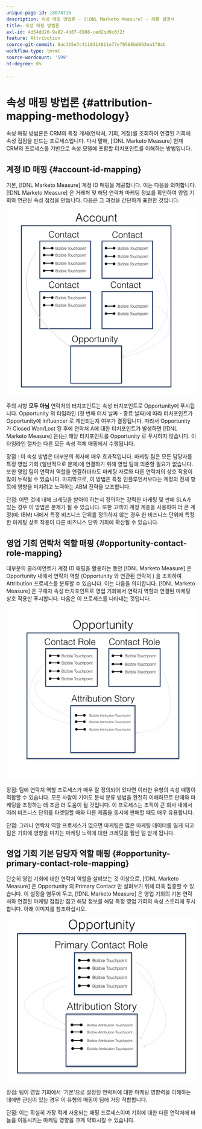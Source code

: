 ```yaml
---
unique-page-id: 18874716
description: 속성 매핑 방법론 - [!DNL Marketo Measure] - 제품 설명서
title: 속성 매핑 방법론
exl-id: 4d54dd20-9a82-4b87-8908-ced2bd9c0f2f
feature: Attribution
source-git-commit: 8ac315e7c4110d14811e77ef0586bd663ea1f8ab
workflow-type: tm+mt
source-wordcount: '599'
ht-degree: 0%

---
```


# 속성 매핑 방법론 {#attribution-mapping-methodology}

속성 매핑 방법론은 CRM의 특정 개체(연락처, 기회, 계정)를 조회하여 연결된 기회에 속성 접점을 만드는 프로세스입니다. 다시 말해, [!DNL Marketo Measure] 현재 CRM의 프로세스를 기반으로 속성 모델에 포함할 터치포인트를 이해하는 방법입니다.

## 계정 ID 매핑 {#account-id-mapping}

기본, [!DNL Marketo Measure] 계정 ID 매핑을 제공합니다. 이는 다음을 의미합니다. [!DNL Marketo Measure] 은 거래처 및 해당 연락처 마케팅 정보를 확인하여 영업 기회와 연관된 속성 접점을 만듭니다. 다음은 그 과정을 간단하게 표현한 것입니다.

![](assets/1-1.png)

주의 사항 **모두 아님** 연락처의 터치포인트는 속성 터치포인트로 Opportunity에 푸시됩니다. Opportunity 의 타임라인 (첫 번째 터치 날짜 - 종료 날짜)에 따라 터치포인트가 Opportunity에 Influencer 로 계산되는지 여부가 결정됩니다. 따라서 Opportunity 가 Closed Won/Lost 된 후에 연락처 A에 대한 터치포인트가 발생하면 [!DNL Marketo Measure] 은(는) 해당 터치포인트를 Opportunity 로 푸시하지 않습니다. 이 타임라인 절차는 다른 모든 속성 객체 매핑에서 수행됩니다.

장점 : 이 속성 방법은 대부분의 회사에 매우 효과적입니다. 마케팅 팀은 모든 담당자를 특정 영업 기회 (일반적으로 문제)에 연결하기 위해 영업 팀에 의존할 필요가 없습니다. 또한 영업 팀이 연락처 역할을 연결하더라도 마케팅 자료와 다른 연락처의 상호 작용이 많이 누락될 수 있습니다. 마지막으로, 이 방법은 특정 인플루언서보다는 계정의 전체 항목에 영향을 미치려고 노력하는 ABM 전략을 보조합니다.

단점: 어떤 것에 대해 크레딧을 받아야 하는지 정의하는 강력한 마케팅 및 판매 SLA가 있는 경우 이 방법은 문제가 될 수 있습니다. 또한 고객이 계정 계층을 사용하여 더 큰 계정(예: IBM) 내에서 특정 비즈니스 단위를 정의하지 않는 경우 한 비즈니스 단위에 특정한 마케팅 상호 작용이 다른 비즈니스 단위 기회에 확산될 수 있습니다.

## 영업 기회 연락처 역할 매핑 {#opportunity-contact-role-mapping}

대부분의 클라이언트가 계정 ID 매핑을 활용하는 동안 [!DNL Marketo Measure] 은 Opportunity 내에서 연락처 역할 (Opportunity 와 연관된 연락처 ) 을 조회하여 Attribution 프로세스를 분류할 수 있습니다. 이는 다음을 의미합니다. [!DNL Marketo Measure] 은 구매자 속성 터치포인트로 영업 기회에서 연락처 역할과 연결된 마케팅 상호 작용만 푸시합니다. 다음은 이 프로세스를 나타내는 것입니다.

![](assets/2-1.png)

장점: 팀에 연락처 역할 프로세스가 매우 잘 정의되어 있다면 이러한 유형의 속성 매핑이 적합할 수 있습니다. 모든 사람이 기여도 분석 분류 방법을 완전히 이해하므로 판매와 마케팅을 조정하는 데 조금 더 도움이 될 것입니다. 이 프로세스는 조직이 큰 회사 내에서 여러 비즈니스 단위를 타겟팅할 때와 다른 제품을 동시에 판매할 때도 매우 유용합니다.

단점: 그러나 연락처 역할 프로세스가 없으면 마케팅은 많은 마케팅 데이터를 잃게 되고 팀은 기회에 영향을 미치는 마케팅 노력에 대한 크레딧을 훨씬 덜 받게 됩니다.

## 영업 기회 기본 담당자 역할 매핑 {#opportunity-primary-contact-role-mapping}

단순히 영업 기회에 대한 연락처 역할을 살펴보는 것 이상으로, [!DNL Marketo Measure] 은 Opportunity 의 Primary Contact 만 살펴보기 위해 더욱 집중할 수 있습니다. 이 설정을 염두에 두고, [!DNL Marketo Measure] 은 영업 기회의 기본 연락처와 연결된 마케팅 접점만 잡고 해당 정보를 해당 특정 영업 기회의 속성 스토리에 푸시합니다. 아래 이미지를 참조하십시오.

![](assets/3.png)

장점: 팀이 영업 기회에서 &#39;기본&#39;으로 설정된 연락처에 대한 마케팅 영향력을 이해하는 데에만 관심이 있는 경우 이 유형의 매핑이 팀에 가장 적합합니다.

단점: 이는 확실히 가장 적게 사용되는 매핑 프로세스이며 기회에 대한 다른 연락처에 바늘을 이동시키는 마케팅 영향을 크게 약화시킬 수 있습니다.
